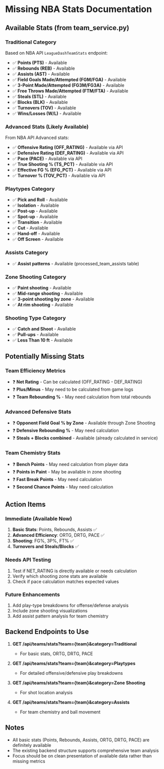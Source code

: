 # Missing NBA Stats Documentation

## Available Stats (from team_service.py)

### Traditional Category
Based on NBA API `LeagueDashTeamStats` endpoint:
- ✅ **Points (PTS)** - Available
- ✅ **Rebounds (REB)** - Available  
- ✅ **Assists (AST)** - Available
- ✅ **Field Goals Made/Attempted (FGM/FGA)** - Available
- ✅ **3-Point Made/Attempted (FG3M/FG3A)** - Available
- ✅ **Free Throws Made/Attempted (FTM/FTA)** - Available
- ✅ **Steals (STL)** - Available
- ✅ **Blocks (BLK)** - Available
- ✅ **Turnovers (TOV)** - Available
- ✅ **Wins/Losses (W/L)** - Available

### Advanced Stats (Likely Available)
From NBA API Advanced stats:
- ✅ **Offensive Rating (OFF_RATING)** - Available via API
- ✅ **Defensive Rating (DEF_RATING)** - Available via API
- ✅ **Pace (PACE)** - Available via API
- ✅ **True Shooting % (TS_PCT)** - Available via API
- ✅ **Effective FG % (EFG_PCT)** - Available via API
- ✅ **Turnover % (TOV_PCT)** - Available via API

### Playtypes Category
- ✅ **Pick and Roll** - Available
- ✅ **Isolation** - Available
- ✅ **Post-up** - Available
- ✅ **Spot-up** - Available
- ✅ **Transition** - Available
- ✅ **Cut** - Available
- ✅ **Hand-off** - Available
- ✅ **Off Screen** - Available

### Assists Category  
- ✅ **Assist patterns** - Available (processed_team_assists table)

### Zone Shooting Category
- ✅ **Paint shooting** - Available
- ✅ **Mid-range shooting** - Available
- ✅ **3-point shooting by zone** - Available
- ✅ **At rim shooting** - Available

### Shooting Type Category
- ✅ **Catch and Shoot** - Available
- ✅ **Pull-ups** - Available
- ✅ **Less Than 10 ft** - Available

## Potentially Missing Stats

### Team Efficiency Metrics
- ❓ **Net Rating** - Can be calculated (OFF_RATING - DEF_RATING)
- ❓ **Plus/Minus** - May need to be calculated from game logs
- ❓ **Team Rebounding %** - May need calculation from total rebounds

### Advanced Defensive Stats
- ❓ **Opponent Field Goal % by Zone** - Available through Zone Shooting
- ❓ **Defensive Rebounding %** - May need calculation
- ❓ **Steals + Blocks combined** - Available (already calculated in service)

### Team Chemistry Stats
- ❓ **Bench Points** - May need calculation from player data
- ❓ **Points in Paint** - May be available in zone shooting
- ❓ **Fast Break Points** - May need calculation
- ❓ **Second Chance Points** - May need calculation

## Action Items

### Immediate (Available Now)
1. **Basic Stats**: Points, Rebounds, Assists ✅
2. **Advanced Efficiency**: ORTG, DRTG, PACE ✅  
3. **Shooting**: FG%, 3P%, FT% ✅
4. **Turnovers and Steals/Blocks** ✅

### Needs API Testing
1. Test if NET_RATING is directly available or needs calculation
2. Verify which shooting zone stats are available
3. Check if pace calculation matches expected values

### Future Enhancements
1. Add play-type breakdowns for offense/defense analysis
2. Include zone shooting visualizations
3. Add assist pattern analysis for team chemistry

## Backend Endpoints to Use

1. **GET /api/teams/stats?team={team}&category=Traditional**
   - For basic stats, ORTG, DRTG, PACE
   
2. **GET /api/teams/stats?team={team}&category=Playtypes**  
   - For detailed offensive/defensive play breakdowns
   
3. **GET /api/teams/stats?team={team}&category=Zone Shooting**
   - For shot location analysis
   
4. **GET /api/teams/stats?team={team}&category=Assists**
   - For team chemistry and ball movement

## Notes
- All basic stats (Points, Rebounds, Assists, ORTG, DRTG, PACE) are definitely available
- The existing backend structure supports comprehensive team analysis
- Focus should be on clean presentation of available data rather than missing metrics
